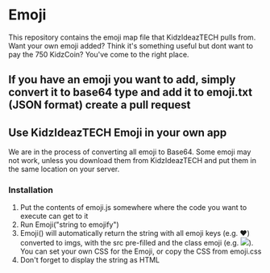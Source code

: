 # Emoji

This repository contains the emoji map file that KidzIdeazTECH pulls from. Want your own emoji added? Think it's something useful but dont want to pay the 750 KidzCoin? You've come to the right place.

## If you have an emoji you want to add, simply convert it to base64 type and add it to emoji.txt (JSON format) create a pull request

## Use KidzIdeazTECH Emoji in your own app
We are in the process of converting all emoji to Base64. Some emoji may not work, unless you download them from KidzIdeazTECH and put them in the same location on your server.

### Installation
1. Put the contents of emoji.js somewhere where the code you want to execute can get to it
2. Run Emoji("string to emojify")
3. Emoji() will automatically return the string with all emoji keys (e.g. :heart:) converted to imgs, with the src pre-filled and the class emoji (e.g. <img class='emoji' src='data:image...'>). You can set your own CSS for the Emoji, or copy the CSS from emoji.css
4. Don't forget to display the string as HTML
